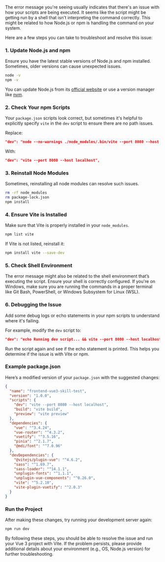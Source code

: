 The error message you're seeing usually indicates that there's an issue with how your scripts are being executed. It seems like the script might be getting run by a shell that isn't interpreting the command correctly. This might be related to how Node.js or npm is handling the command on your system.

Here are a few steps you can take to troubleshoot and resolve this issue:

### 1. Update Node.js and npm
Ensure you have the latest stable versions of Node.js and npm installed. Sometimes, older versions can cause unexpected issues.

```sh
node -v
npm -v
```

You can update Node.js from its [official website](https://nodejs.org/) or use a version manager like [nvm](https://github.com/nvm-sh/nvm).

### 2. Check Your npm Scripts
Your `package.json` scripts look correct, but sometimes it's helpful to explicitly specify `vite` in the `dev` script to ensure there are no path issues.

Replace:
```json
"dev": "node --no-warnings ./node_modules/.bin/vite --port 8080 --host localhost",
```

With:
```json
"dev": "vite --port 8080 --host localhost",
```

### 3. Reinstall Node Modules
Sometimes, reinstalling all node modules can resolve such issues.

```sh
rm -rf node_modules
rm package-lock.json
npm install
```

### 4. Ensure Vite is Installed
Make sure that Vite is properly installed in your `node_modules`.

```sh
npm list vite
```

If Vite is not listed, reinstall it:
```sh
npm install vite --save-dev
```

### 5. Check Shell Environment
The error message might also be related to the shell environment that’s executing the script. Ensure your shell is correctly configured. If you're on Windows, make sure you are running the commands in a proper terminal like Git Bash, PowerShell, or Windows Subsystem for Linux (WSL).

### 6. Debugging the Issue
Add some debug logs or echo statements in your npm scripts to understand where it's failing.

For example, modify the `dev` script to:
```json
"dev": "echo Running dev script... && vite --port 8080 --host localhost",
```

Run the script again and see if the echo statement is printed. This helps you determine if the issue is with Vite or npm.

### Example package.json

Here’s a modified version of your `package.json` with the suggested changes:

```json
{
  "name": "frontend-vue3-skill-test",
  "version": "1.0.0",
  "scripts": {
    "dev": "vite --port 8080 --host localhost",
    "build": "vite build",
    "preview": "vite preview"
  },
  "dependencies": {
    "vue": "^3.4.24",
    "vue-router": "^4.3.2",
    "vuetify": "^3.5.16",
    "pinia": "^2.1.7",
    "@mdi/font": "^7.0.96"
  },
  "devDependencies": {
    "@vitejs/plugin-vue": "^4.6.2",
    "sass": "^1.69.7",
    "sass-loader": "^14.1.1",
    "unplugin-fonts": "^1.1.1",
    "unplugin-vue-components": "^0.26.0",
    "vite": "^5.2.10",
    "vite-plugin-vuetify": "^2.0.3"
  }
}
```

### Run the Project
After making these changes, try running your development server again:

```sh
npm run dev
```

By following these steps, you should be able to resolve the issue and run your Vue 3 project with Vite. If the problem persists, please provide additional details about your environment (e.g., OS, Node.js version) for further troubleshooting.